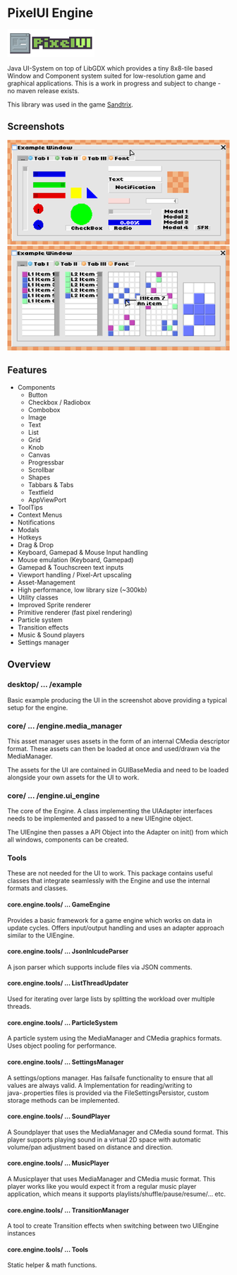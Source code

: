 # PixelUI Engine
![](logo.png)

Java UI-System on top of LibGDX which provides a tiny 8x8-tile based Window and Component system
suited for low-resolution game and graphical applications.
This is a work in progress and subject to change - no maven release exists.

This library was used in the game [Sandtrix](https://www.sandtrix.net).

## Screenshots
![](screenshot_1.png)
![](screenshot_2.png)

## Features
- Components
  - Button
  - Checkbox / Radiobox
  - Combobox
  - Image
  - Text
  - List
  - Grid
  - Knob
  - Canvas
  - Progressbar
  - Scrollbar
  - Shapes
  - Tabbars & Tabs
  - Textfield
  - AppViewPort
 - ToolTips
 - Context Menus
 - Notifications
 - Modals
 - Hotkeys
 - Drag & Drop
 - Keyboard, Gamepad & Mouse Input handling
 - Mouse emulation (Keyboard, Gamepad)
 - Gamepad & Touchscreen text inputs
 - Viewport handling / Pixel-Art upscaling
 - Asset-Management
 - High performance, low library size (~300kb)
 - Utility classes
  - Improved Sprite renderer
  - Primitive renderer (fast pixel rendering)
  - Particle system
  - Transition effects
  - Music & Sound players
  - Settings manager



## Overview
### desktop/ ... /example

Basic example producing the UI in the screenshot above providing a typical setup for the engine.

### core/ ... /engine.media_manager

This asset manager uses assets in the form of an internal CMedia descriptor format.
These assets can then be loaded at once and used/drawn via the MediaManager.

The assets for the UI are contained in GUIBaseMedia and need to be loaded alongside your own assets for the UI to work.

### core/ ... /engine.ui_engine

The core of the Engine. A class implementing the UIAdapter interfaces needs to be implemented and passed to a new UIEngine object. 

The UIEngine then passes a API Object into the Adapter on init() from which all windows, components can be created.

### Tools

These are not needed for the UI to work.
This package contains useful classes that integrate seamlessly with the Engine and use the internal formats and classes.

#### core.engine.tools/ ... GameEngine

Provides a basic framework for a game engine which works on data in update cycles. 
Offers input/output handling and uses an adapter approach similar to the UIEngine.

#### core.engine.tools/ ... JsonInlcudeParser

A json parser which supports include files via JSON comments.

#### core.engine.tools/ ... ListThreadUpdater

Used for iterating over large lists by splitting the workload over multiple threads.

#### core.engine.tools/ ... ParticleSystem

A particle system using the MediaManager and CMedia graphics formats. Uses object pooling for performance.

#### core.engine.tools/ ... SettingsManager

A settings/options manager. Has failsafe functionality to ensure that all values are always valid.
A Implementation for reading/writing to java-.properties files is provided via the FileSettingsPersistor, custom storage methods can be implemented.

#### core.engine.tools/ ... SoundPlayer

A Soundplayer that uses the MediaManager and CMedia sound format.
This player supports playing sound in a virtual 2D space with automatic volume/pan adjustment based on distance and direction.

#### core.engine.tools/ ... MusicPlayer

A Musicplayer that uses MediaManager and CMedia music format.
This player works like you would expect it from a regular music player application, which means it supports playlists/shuffle/pause/resume/... etc.

#### core.engine.tools/ ... TransitionManager

A tool to create Transition effects when switching between two UIEngine instances

#### core.engine.tools/ ... Tools

Static helper & math functions.
